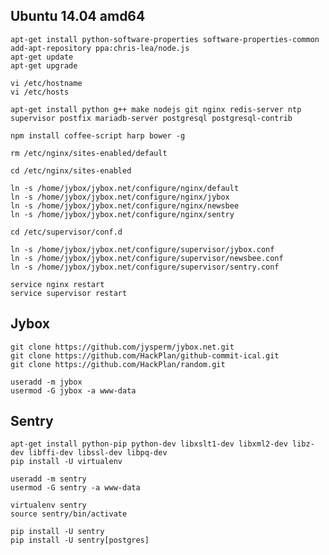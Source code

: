 ## Ubuntu 14.04 amd64

    apt-get install python-software-properties software-properties-common
    add-apt-repository ppa:chris-lea/node.js
    apt-get update
    apt-get upgrade

    vi /etc/hostname
    vi /etc/hosts

    apt-get install python g++ make nodejs git nginx redis-server ntp supervisor postfix mariadb-server postgresql postgresql-contrib

    npm install coffee-script harp bower -g

    rm /etc/nginx/sites-enabled/default

    cd /etc/nginx/sites-enabled

    ln -s /home/jybox/jybox.net/configure/nginx/default
    ln -s /home/jybox/jybox.net/configure/nginx/jybox
    ln -s /home/jybox/jybox.net/configure/nginx/newsbee
    ln -s /home/jybox/jybox.net/configure/nginx/sentry

    cd /etc/supervisor/conf.d

    ln -s /home/jybox/jybox.net/configure/supervisor/jybox.conf
    ln -s /home/jybox/jybox.net/configure/supervisor/newsbee.conf
    ln -s /home/jybox/jybox.net/configure/supervisor/sentry.conf

    service nginx restart
    service supervisor restart

## Jybox

    git clone https://github.com/jysperm/jybox.net.git
    git clone https://github.com/HackPlan/github-commit-ical.git
    git clone https://github.com/HackPlan/random.git

    useradd -m jybox
    usermod -G jybox -a www-data

## Sentry

    apt-get install python-pip python-dev libxslt1-dev libxml2-dev libz-dev libffi-dev libssl-dev libpq-dev
    pip install -U virtualenv

    useradd -m sentry
    usermod -G sentry -a www-data

    virtualenv sentry
    source sentry/bin/activate

    pip install -U sentry
    pip install -U sentry[postgres]
